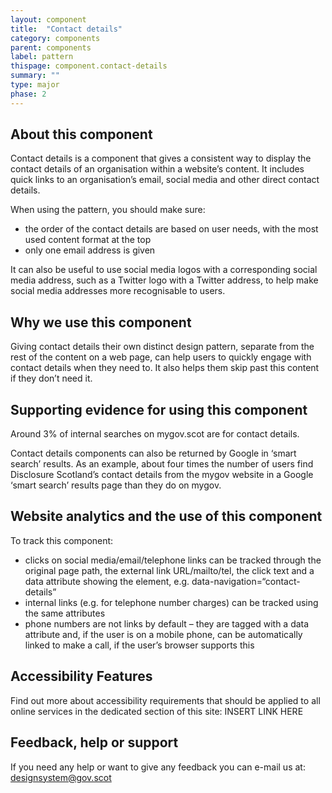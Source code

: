 ```yaml
---
layout: component
title:  "Contact details"
category: components
parent: components
label: pattern
thispage: component.contact-details
summary: ""
type: major
phase: 2
---
```



## About this component
Contact details is a component that gives a consistent way to display the contact details of an organisation within a website’s content. It includes quick links to an organisation’s email, social media and other direct contact details.  

When using the pattern, you should make sure:
* the order of the contact details are based on user needs, with the most used content format at the top
* only one email address is given  

It can also be useful to use social media logos with a corresponding social media address, such as a Twitter logo with a Twitter address, to help make social media addresses more recognisable to users.

## Why we use this component
Giving contact details their own distinct design pattern, separate from the rest of the content on a web page, can help users to quickly engage with contact details when they need to. It also helps them skip past this content if they don’t need it.

## Supporting evidence for using this component

Around 3% of internal searches on mygov.scot are for contact details.

Contact details components can also be returned by Google in ‘smart search’ results. As an example, about four times the number of users find Disclosure Scotland’s contact details from the mygov website in a Google ‘smart search’ results page than they do on mygov.  

## Website analytics and the use of this component

To track this component:
* clicks on social media/email/telephone links can be tracked through the original page path, the external link URL/mailto/tel, the click text and a data attribute showing the element, e.g. data-navigation=“contact-details”
* internal links (e.g. for telephone number charges) can be tracked using the same attributes
* phone numbers are not links by default – they are tagged with a data attribute and, if the user is on a mobile phone, can be automatically linked to make a call, if the user’s browser supports this  

## Accessibility Features
Find out more about accessibility requirements that should be applied to all online services in the dedicated section of this site: INSERT LINK HERE

## Feedback, help or support
If you need any help or want to give any feedback you can e-mail us at:
[designsystem@gov.scot](mailto:designsystem@gov.scot)  
